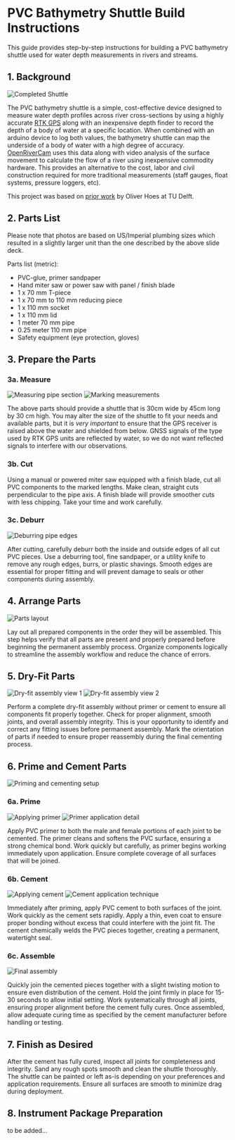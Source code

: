 # PVC Bathymetry Shuttle Build Instructions

This guide provides step-by-step instructions for building a PVC bathymetry shuttle used for water depth measurements in rivers and streams.

## 1. Background

![Completed Shuttle](images/shuttle.jpeg)

The PVC bathymetry shuttle is a simple, cost-effective device designed to measure water depth profiles across river cross-sections by using a highly accurate [RTK GPS](https://www.ardusimple.com/rtk-explained/) along with an inexpensive depth finder to record the depth of a body of water at a specific location. When combined with an arduino device to log both values, the bathymetry shuttle can map the underside of a body of water with a high degree of accuracy. [OpenRiverCam](https://github.com/localdevices/ORC-OS) uses this data along with video analysis of the surface movement to calculate the flow of a river using inexpensive commodity hardware. This provides an alternative to the cost, labor and civil construction required for more traditional measurements (staff gauges, float systems, pressure loggers, etc).

This project was based on [prior work](https://docs.google.com/presentation/d/1-20GT_kJZRlo2iy9VqDYBEpLsxQkqFnX/edit?slide=id.p1#slide=id.p1) by Oliver Hoes at TU Delft.

## 2. Parts List

Please note that photos are based on US/Imperial plumbing sizes which resulted in a slightly larger unit than the one described by the above slide deck.

Parts list (metric):

- PVC-glue, primer sandpaper
- Hand miter saw or power saw with panel / finish blade
- 1 x 70 mm T-piece
- 1 x 70 mm to 110 mm reducing piece 
- 1 x 110 mm socket
- 1 x 110 mm lid
- 1 meter 70 mm pipe
- 0.25 meter 110 mm pipe
- Safety equipment (eye protection, gloves)

## 3. Prepare the Parts

### 3a. Measure

![Measuring pipe section](images/IMG_0947.jpeg)
![Marking measurements](images/IMG_0948.jpeg)

The above parts should provide a shuttle that is 30cm wide by 45cm long by 30 cm high. You may alter the size of the shuttle to fit your needs and available parts, but it is *very important* to ensure that the GPS receiver is raised above the water and shielded from below. GNSS signals of the type used by RTK GPS units are reflected by water, so we do not want reflected signals to interfere with our observations. 

### 3b. Cut

Using a manual or powered miter saw equipped with a finish blade, cut all PVC components to the marked lengths. Make clean, straight cuts perpendicular to the pipe axis. A finish blade will provide smoother cuts with less chipping. Take your time and work carefully.

### 3c. Deburr

![Deburring pipe edges](images/IMG_0958.jpeg)

After cutting, carefully deburr both the inside and outside edges of all cut PVC pieces. Use a deburring tool, fine sandpaper, or a utility knife to remove any rough edges, burrs, or plastic shavings. Smooth edges are essential for proper fitting and will prevent damage to seals or other components during assembly.

## 4. Arrange Parts

![Parts layout](images/IMG_0954.jpeg)

Lay out all prepared components in the order they will be assembled. This step helps verify that all parts are present and properly prepared before beginning the permanent assembly process. Organize components logically to streamline the assembly workflow and reduce the chance of errors.

## 5. Dry-Fit Parts

![Dry-fit assembly view 1](images/IMG_0952.jpeg)
![Dry-fit assembly view 2](images/IMG_0953.jpeg)

Perform a complete dry-fit assembly without primer or cement to ensure all components fit properly together. Check for proper alignment, smooth joints, and overall assembly integrity. This is your opportunity to identify and correct any fitting issues before permanent assembly. Mark the orientation of parts if needed to ensure proper reassembly during the final cementing process.

## 6. Prime and Cement Parts

![Priming and cementing setup](images/IMG_0959.jpeg)

### 6a. Prime

![Applying primer](images/IMG_0971.jpeg)
![Primer application detail](images/IMG_0976.jpeg)

Apply PVC primer to both the male and female portions of each joint to be cemented. The primer cleans and softens the PVC surface, ensuring a strong chemical bond. Work quickly but carefully, as primer begins working immediately upon application. Ensure complete coverage of all surfaces that will be joined.

### 6b. Cement

![Applying cement](images/IMG_0965.jpeg)
![Cement application technique](images/IMG_0963.jpeg)

Immediately after priming, apply PVC cement to both surfaces of the joint. Work quickly as the cement sets rapidly. Apply a thin, even coat to ensure proper bonding without excess that could interfere with the joint fit. The cement chemically welds the PVC pieces together, creating a permanent, watertight seal.

### 6c. Assemble

![Final assembly](images/IMG_0968.jpeg)

Quickly join the cemented pieces together with a slight twisting motion to ensure even distribution of the cement. Hold the joint firmly in place for 15-30 seconds to allow initial setting. Work systematically through all joints, ensuring proper alignment before the cement fully cures. Once assembled, allow adequate curing time as specified by the cement manufacturer before handling or testing.

## 7. Finish as Desired

After the cement has fully cured, inspect all joints for completeness and integrity. Sand any rough spots smooth and clean the shuttle thoroughly. The shuttle can be painted or left as-is depending on your preferences and application requirements. Ensure all surfaces are smooth to minimize drag during deployment.

## 8. Instrument Package Preparation

to be added...